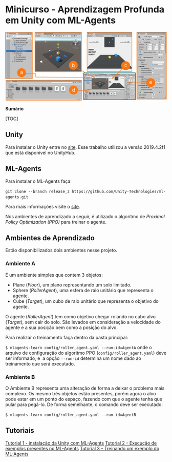# Minicurso - Aprendizagem Profunda em Unity com ML-Agents

![](docs/images/PreviewUnityMinicurso.png)

**Sumário**

[TOC]

## Unity

Para instalar o Unity entre no [site](https://store.unity.com/download?ref=personal "site"). Esse trabalho utilizou a versão 2019.4.2f1 que está disponivel no UnityHub.

## ML-Agents

Para instalar o ML-Agents faça:

`
git clone --branch release_3 https://github.com/Unity-Technologies/ml-agents.git
`

Para mais informações visite o [site](https://github.com/Unity-Technologies/ml-agents/blob/release_3_docs/docs/Readme.md "site").

Nos ambientes de aprendizado a seguir, é utilizado o algoritmo de *Proximal Policy Optimization (PPO)* para treinar o agente.


## Ambientes de Aprendizado

Estão disponibilizados dois ambientes nesse projeto.

### Ambiente A

É um ambiente simples que contem 3 objetos:

- Plane (*Floor*), um plano representando um solo limitado.
- Sphere (*RollerAgent*), uma esfera de raio unitário que representa o agente.
- Cube (*Target*), um cubo de raio unitário que representa o objetivo do agente.

O agente (*RollerAgent*) tem como objetivo chegar rolando no cubo alvo (*Target*), sem cair do solo. São levados em consideração a velocidade do agente e a sua posição bem como a posição do alvo.

Para realizar o treinamento faça dentro da pasta principal:

`
$ mlagents-learn config/roller_agent.yaml --run-id=AgentA
`
onde o arquivo de configuração do algoritmo PPO (`config/roller_agent.yaml`) deve ser informado, e  a opção `--run-id` determina um nome dado ao treinamento que será executado.

### Ambiente B

O Ambiente B representa uma alteração de forma a deixar o problema mais complexo. Os mesmo três objetos estão presentes, porém agora o alvo pode estar em um ponto do espaço, fazendo com que o agente tenha que pular para pegá-lo. De forma semelhante, o comando deve ser executado:

`
$ mlagents-learn config/roller_agent.yaml --run-id=AgentB
`

## Tutoriais

[Tutorial 1 - instalação da Unity com ML-Agents](https://www.youtube.com/watch?v=gU9UIHbMdDk "Tutorial 1")
[Tutorial 2 - Execução de exemplos presentes no ML-Agents](https://www.youtube.com/watch?v=PVl3hcvJxYY "Tutorial 2")
[Tutorial 3 - Treinando um exemplo do ML-Agents](https://www.youtube.com/watch?v=voojZvrgC5k "Tutorial 3")
